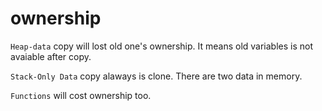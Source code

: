 # ownership

`Heap-data` copy will lost old one's ownership. It means old variables is not avaiable after copy.

`Stack-Only Data` copy alaways is clone. There are two data in memory.

`Functions` will cost ownership too.
